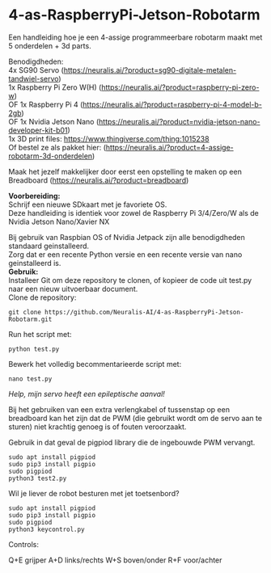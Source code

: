 # 4-as-RaspberryPi-Jetson-Robotarm
Een handleiding hoe je een 4-assige programmeerbare robotarm maakt met 5 onderdelen + 3d parts.

Benodigdheden:   
4x SG90 Servo (https://neuralis.ai/?product=sg90-digitale-metalen-tandwiel-servo)   
1x Raspberry Pi Zero W(H) (https://neuralis.ai/?product=raspberry-pi-zero-w)   
OF 1x Raspberry Pi 4 (https://neuralis.ai/?product=raspberry-pi-4-model-b-2gb)   
OF 1x Nvidia Jetson Nano (https://neuralis.ai/?product=nvidia-jetson-nano-developer-kit-b01)   
1x 3D print files: https://www.thingiverse.com/thing:1015238   
Of bestel ze als pakket hier: (https://neuralis.ai/?product=4-assige-robotarm-3d-onderdelen)   
   
Maak het jezelf makkelijker door eerst een opstelling te maken op een Breadboard (https://neuralis.ai/?product=breadboard)   
   
**Voorbereiding:**   
Schrijf een nieuwe SDkaart met je favoriete OS.   
Deze handleiding is identiek voor zowel de Raspberry Pi 3/4/Zero/W als de Nvidia Jetson Nano/Xavier NX   
   
Bij gebruik van Raspbian OS of Nvidia Jetpack zijn alle benodigdheden standaard geinstalleerd.   
Zorg dat er een recente Python versie en een recente versie van nano geinstalleerd is.   
**Gebruik:**     
Installeer Git om deze repository te clonen, of kopieer de code uit test.py naar een nieuw uitvoerbaar document.   
Clone de repository:   
```
git clone https://github.com/Neuralis-AI/4-as-RaspberryPi-Jetson-Robotarm.git
```
Run het script met:   
```
python test.py
```
Bewerk het volledig becommentarieerde script met:   
```
nano test.py
```
*Help, mijn servo heeft een epileptische aanval!*

Bij het gebruiken van een extra verlengkabel of tussenstap op een breadboard kan het zijn dat de PWM (die gebruikt wordt om de servo aan te sturen) niet krachtig genoeg is of fouten veroorzaakt.

Gebruik in dat geval de pigpiod library die de ingebouwde PWM vervangt.
```
sudo apt install pigpiod
sudo pip3 install pigpio
sudo pigpiod
python3 test2.py
```

Wil je liever de robot besturen met jet toetsenbord?
```
sudo apt install pigpiod
sudo pip3 install pigpio
sudo pigpiod
python3 keycontrol.py
```
Controls:

Q+E grijper
A+D links/rechts
W+S boven/onder
R+F voor/achter
